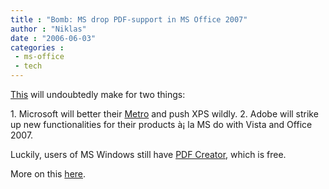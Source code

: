 ```yaml
---
title : "Bomb: MS drop PDF-support in MS Office 2007"
author : "Niklas"
date : "2006-06-03"
categories : 
 - ms-office
 - tech
---
```


[This](http://www.betanews.com/article/Microsoft_to_Drop_PDF_Support_in_Office/1149284222) will undoubtedly make for two things:

1\. Microsoft will better their [Metro](http://www.pdfzone.com/article2/0,1759,1823998,00.asp) and push XPS wildly. 2. Adobe will strike up new functionalities for their products à¡ la MS do with Vista and Office 2007.

Luckily, users of MS Windows still have [PDF Creator](http://sourceforge.net/projects/pdfcreator), which is free.

More on this [here](http://blogs.msdn.com/brian_jones/archive/2006/06/03/616022.aspx).
